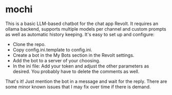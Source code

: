 # mochi
This is a basic LLM-based chatbot for the chat app Revolt. It requires an ollama backend, supports multiple models per channel and custom prompts as well as automatic history keeping. It's easy to set up and configure:
* Clone the repo.
* Copy config.ini.template to config.ini.
* Create a bot in the My Bots section in the Revolt settings.
* Add the bot to a server of your choosing.
* In the ini file: Add your token and adjust the other parameters as desired. You probably have to delete the comments as well.

That's it! Just mention the bot in a message and wait for the reply.
There are some minor known issues that I may fix over time if there is demand.
